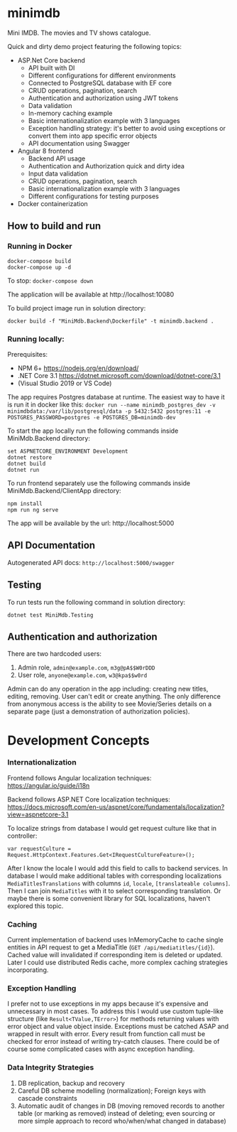 # minimdb
Mini IMDB. The movies and TV shows catalogue.

 Quick and dirty demo project featuring the following topics:

* ASP.Net Core backend
  * API built with DI
  * Different configurations for different environments
  * Connected to PostgreSQL database with EF core
  * CRUD operations, pagination, search
  * Authentication and authorization using JWT tokens
  * Data validation
  * In-memory caching example
  * Basic internationalization example with 3 languages
  * Exception handling strategy: it's better to avoid using exceptions or convert them into app specific error objects
  * API documentation using Swagger
* Angular 8 frontend
  * Backend API usage
  * Authentication and Authorization quick and dirty idea
  * Input data validation
  * CRUD operations, pagination, search
  * Basic internationalization example with 3 languages
  * Different configurations for testing purposes
* Docker containerization

## How to build and run

### Running in Docker
```
docker-compose build
docker-compose up -d
```
To stop:
`docker-compose down`

The application will be available at http://localhost:10080

To build project image run in solution directory:

`docker build -f "MiniMdb.Backend\Dockerfile" -t minimdb.backend .`

### Running locally:

Prerequisites:
* NPM 6+ https://nodejs.org/en/download/
* .NET Core 3.1 https://dotnet.microsoft.com/download/dotnet-core/3.1
* (Visual Studio 2019 or VS Code)

The app requires Postgres database at runtime.
The easiest way to have it is run it in docker like this:
`docker run --name minimdb_postgres_dev -v minimdbdata:/var/lib/postgresql/data -p 5432:5432 postgres:11 -e POSTGRES_PASSWORD=postgres -e POSTGRES_DB=minimdb-dev`

To start the app locally run the following commands inside MiniMdb.Backend directory:
```
set ASPNETCORE_ENVIRONMENT Development
dotnet restore
dotnet build
dotnet run
```

To run frontend separately use the following commands inside MiniMdb.Backend/ClientApp directory:

```
npm install
npm run ng serve
```

The app will be available by the url: http://localhost:5000

## API Documentation

Autogenerated API docs: `http://localhost:5000/swagger`

## Testing

To run tests run the following command in solution directory:
```
dotnet test MiniMdb.Testing
```

## Authentication and authorization

There are two hardcoded users:
1. Admin role, `admin@example.com`, `m3g@pA$$W0rDDD`
2. User role, `anyone@example.com`, `w3@kpa$$w0rd`

Admin can do any operation in the app including: creating new titles, editing, removing.
User can't edit or create anything. The only difference from anonymous access is the ability to
see Movie/Series details on a separate page (just a demonstration of authorization policies).

# Development Concepts
### Internationalization

Frontend follows Angular localization techniques: https://angular.io/guide/i18n

Backend follows ASP.NET Core localization techniques: https://docs.microsoft.com/en-us/aspnet/core/fundamentals/localization?view=aspnetcore-3.1

To localize strings from database I would get request culture like that in controller:

`var requestCulture = Request.HttpContext.Features.Get<IRequestCultureFeature>();`

After I know the locale I would add this field to calls to backend services.
In database I would make additional tables with corresponding localizations `MediaTitlesTranslations` with columns `id`, `locale`, `[translateable columns]`.
Then I can join `MediaTitles` with it to select corresponding translation.
Or maybe there is some convenient library for SQL localizations, haven't explored this topic.

### Caching

Current implementation of backend uses InMemoryCache to cache single entities in API request
to get a MediaTitle (`GET /api/mediatitles/{id}`). Cached value will invalidated if corresponding item is deleted or updated. 
Later I could use distributed Redis cache, more complex caching strategies incorporating.

### Exception Handling

I prefer not to use exceptions in my apps because it's expensive and unnecessary in most cases.
To address this I would use custom tuple-like structure (like `Result<TValue,TError>`) 
for methods returning values with error object and value object inside.
Exceptions must be catched ASAP and wrapped in result with error.
Every result from function call must be checked for error instead of writing try-catch clauses.
There could be of course some complicated cases with async exception handling.

### Data Integrity Strategies

1. DB replication, backup and recovery 
2. Careful DB scheme modelling (normalization); Foreign keys with cascade constraints
3. Automatic audit of changes in DB (moving removed records to another table (or marking as removed) instead of deleting; even sourcing or more simple approach to record who/when/what changed in database)
